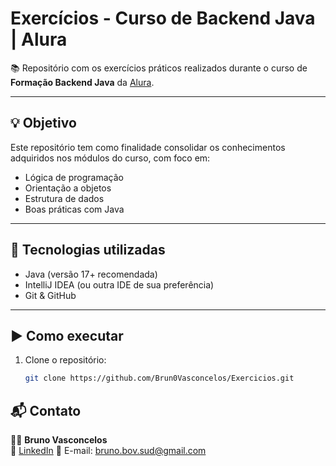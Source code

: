 # Exercícios - Curso de Backend Java | Alura

📚 Repositório com os exercícios práticos realizados durante o curso de **Formação Backend Java** da [Alura](https://www.alura.com.br/).

---

## 💡 Objetivo

Este repositório tem como finalidade consolidar os conhecimentos adquiridos nos módulos do curso, com foco em:

- Lógica de programação  
- Orientação a objetos  
- Estrutura de dados  
- Boas práticas com Java

---

## 🧰 Tecnologias utilizadas

- Java (versão 17+ recomendada)
- IntelliJ IDEA (ou outra IDE de sua preferência)
- Git & GitHub

---

## ▶️ Como executar

1. Clone o repositório:

   ```bash
   git clone https://github.com/Brun0Vasconcelos/Exercicios.git

## 📬 Contato

👨‍💻 **Bruno Vasconcelos**  
🔗 [LinkedIn](https://www.linkedin.com/in/bruno-o-vasconcelos/)
📧 E-mail: bruno.bov.sud@gmail.com
